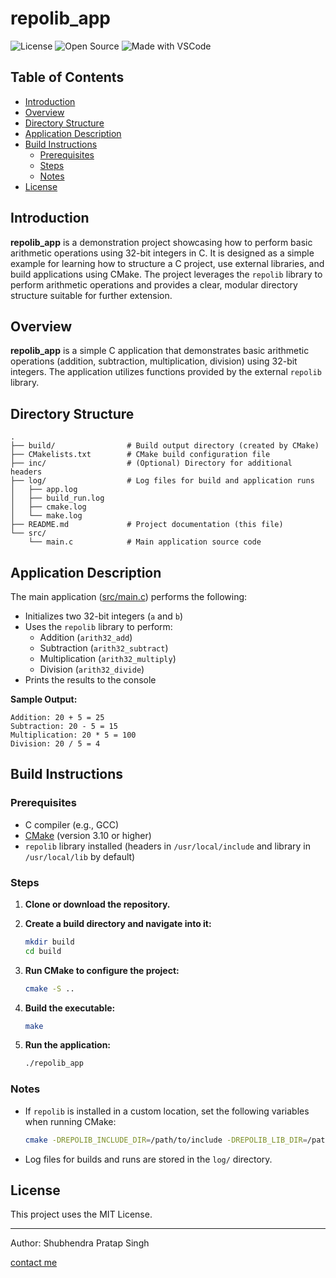 # repolib_app

![License](https://img.shields.io/badge/license-MIT-blue.svg)
![Open Source](https://badges.frapsoft.com/os/v1/open-source.svg)
![Made with VSCode](https://img.shields.io/badge/Made%20with-VSCode-1f425f.svg)

## Table of Contents

- [Introduction](#introduction)
- [Overview](#overview)
- [Directory Structure](#directory-structure)
- [Application Description](#application-description)
- [Build Instructions](#build-instructions)
  - [Prerequisites](#prerequisites)
  - [Steps](#steps)
  - [Notes](#notes)
- [License](#license)

## Introduction

**repolib_app** is a demonstration project showcasing how to perform basic arithmetic operations using 32-bit integers in C. It is designed as a simple example for learning how to structure a C project, use external libraries, and build applications using CMake. The project leverages the `repolib` library to perform arithmetic operations and provides a clear, modular directory structure suitable for further extension.

## Overview

**repolib_app** is a simple C application that demonstrates basic arithmetic operations (addition, subtraction, multiplication, division) using 32-bit integers. The application utilizes functions provided by the external `repolib` library.

## Directory Structure

```
.
├── build/                # Build output directory (created by CMake)
├── CMakelists.txt        # CMake build configuration file
├── inc/                  # (Optional) Directory for additional headers
├── log/                  # Log files for build and application runs
│   ├── app.log
│   ├── build_run.log
│   ├── cmake.log
│   └── make.log
├── README.md             # Project documentation (this file)
└── src/
    └── main.c            # Main application source code
```

## Application Description

The main application ([src/main.c](src/main.c)) performs the following:

- Initializes two 32-bit integers (`a` and `b`)
- Uses the `repolib` library to perform:
  - Addition (`arith32_add`)
  - Subtraction (`arith32_subtract`)
  - Multiplication (`arith32_multiply`)
  - Division (`arith32_divide`)
- Prints the results to the console

**Sample Output:**
```
Addition: 20 + 5 = 25
Subtraction: 20 - 5 = 15
Multiplication: 20 * 5 = 100
Division: 20 / 5 = 4
```

## Build Instructions

### Prerequisites

- C compiler (e.g., GCC)
- [CMake](https://cmake.org/) (version 3.10 or higher)
- `repolib` library installed (headers in `/usr/local/include` and library in `/usr/local/lib` by default)

### Steps

1. **Clone or download the repository.**

2. **Create a build directory and navigate into it:**
   ```sh
   mkdir build
   cd build
   ```

3. **Run CMake to configure the project:**
   ```sh
   cmake -S ..
   ```

4. **Build the executable:**
   ```sh
   make
   ```

5. **Run the application:**
   ```sh
   ./repolib_app
   ```

### Notes

- If `repolib` is installed in a custom location, set the following variables when running CMake:
  ```sh
  cmake -DREPOLIB_INCLUDE_DIR=/path/to/include -DREPOLIB_LIB_DIR=/path/to/lib -S ..
  ```

- Log files for builds and runs are stored in the `log/` directory.

## License

This project uses the MIT License.

---

Author: Shubhendra Pratap Singh

[contact me](mailto:shubhendrasingh09@gmail.com)